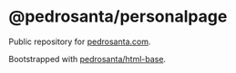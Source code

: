 # @pedrosanta/personalpage

Public repository for [pedrosanta.com](http://pedrosanta.com).

Bootstrapped with [pedrosanta/html-base](https://github.com/pedrosanta/html-base).
